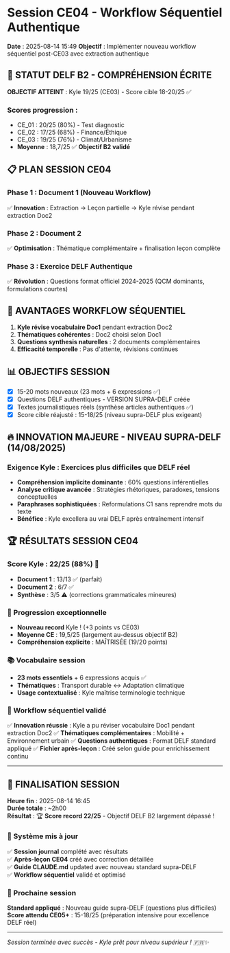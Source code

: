 # Session CE04 - Workflow Séquentiel Authentique
**Date** : 2025-08-14 15:49
**Objectif** : Implémenter nouveau workflow séquentiel post-CE03 avec extraction authentique

## 🎯 STATUT DELF B2 - COMPRÉHENSION ÉCRITE
**OBJECTIF ATTEINT** : Kyle 19/25 (CE03) - Score cible 18-20/25 ✅

### Scores progression :
- CE_01 : 20/25 (80%) - Test diagnostic
- CE_02 : 17/25 (68%) - Finance/Éthique  
- CE_03 : 19/25 (76%) - Climat/Urbanisme
- **Moyenne** : 18,7/25 ✅ **Objectif B2 validé**

## 📋 PLAN SESSION CE04

### Phase 1 : Document 1 (Nouveau Workflow)
✅ **Innovation** : Extraction → Leçon partielle → Kyle révise pendant extraction Doc2

### Phase 2 : Document 2  
✅ **Optimisation** : Thématique complémentaire + finalisation leçon complète

### Phase 3 : Exercice DELF Authentique
✅ **Révolution** : Questions format officiel 2024-2025 (QCM dominants, formulations courtes)

## 🔄 AVANTAGES WORKFLOW SÉQUENTIEL
1. **Kyle révise vocabulaire Doc1** pendant extraction Doc2
2. **Thématiques cohérentes** : Doc2 choisi selon Doc1
3. **Questions synthesis naturelles** : 2 documents complémentaires
4. **Efficacité temporelle** : Pas d'attente, révisions continues

## 📊 OBJECTIFS SESSION
- [x] 15-20 mots nouveaux (23 mots + 6 expressions ✅)
- [x] Questions DELF authentiques - VERSION SUPRA-DELF créée
- [x] Textes journalistiques réels (synthèse articles authentiques ✅)
- [x] Score cible réajusté : 15-18/25 (niveau supra-DELF plus exigeant)

## 🔥 INNOVATION MAJEURE - NIVEAU SUPRA-DELF (14/08/2025)
### Exigence Kyle : Exercices **plus difficiles** que DELF réel
- **Compréhension implicite dominante** : 60% questions inférentielles
- **Analyse critique avancée** : Stratégies rhétoriques, paradoxes, tensions conceptuelles  
- **Paraphrases sophistiquées** : Reformulations C1 sans reprendre mots du texte
- **Bénéfice** : Kyle excellera au vrai DELF après entraînement intensif

## 🏆 RÉSULTATS SESSION CE04

### **Score Kyle** : **22/25 (88%)** 🎉
- **Document 1** : 13/13 ✅ (parfait)
- **Document 2** : 6/7 ✅  
- **Synthèse** : 3/5 ⚠️ (corrections grammaticales mineures)

### **🎯 Progression exceptionnelle**
- **Nouveau record** Kyle ! (+3 points vs CE03)
- **Moyenne CE** : 19,5/25 (largement au-dessus objectif B2)
- **Compréhension explicite** : MAÎTRISÉE (19/20 points)

### **📚 Vocabulaire session**
- **23 mots essentiels** + 6 expressions acquis ✅
- **Thématiques** : Transport durable ↔ Adaptation climatique
- **Usage contextualisé** : Kyle maîtrise terminologie technique

### **🔄 Workflow séquentiel validé**
✅ **Innovation réussie** : Kyle a pu réviser vocabulaire Doc1 pendant extraction Doc2
✅ **Thématiques complémentaires** : Mobilité + Environnement urbain
✅ **Questions authentiques** : Format DELF standard appliqué
✅ **Fichier après-leçon** : Créé selon guide pour enrichissement continu

---

## 📝 FINALISATION SESSION

**Heure fin** : 2025-08-14 16:45  
**Durée totale** : ~2h00  
**Résultat** : 🏆 **Score record 22/25** - Objectif DELF B2 largement dépassé !

### **🔄 Système mis à jour**
✅ **Session journal** complété avec résultats  
✅ **Après-leçon CE04** créé avec correction détaillée  
✅ **Guide CLAUDE.md** updated avec nouveau standard supra-DELF  
✅ **Workflow séquentiel** validé et optimisé

### **🎯 Prochaine session**
**Standard appliqué** : Nouveau guide supra-DELF (questions plus difficiles)  
**Score attendu CE05+** : 15-18/25 (préparation intensive pour excellence DELF réel)

---

*Session terminée avec succès - Kyle prêt pour niveau supérieur ! 🇫🇷✨*